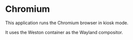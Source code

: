 # Chromium #

This application runs the Chromium browser in kiosk mode.

It uses the Weston container as the Wayland compositor.
